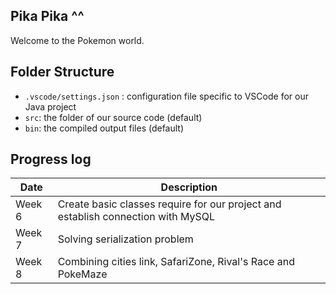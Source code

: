 ## Pika Pika ^^

Welcome to the Pokemon world.

## Folder Structure

- `.vscode/settings.json` : configuration file specific to VSCode for our Java project
- `src`: the folder of our source code (default)
- `bin`: the compiled output files (default)


## Progress log
| Date   | Description                                                                      |
|--------|----------------------------------------------------------------------------------|
| Week 6 | Create basic classes require for our project and establish connection with MySQL |
| Week 7 | Solving serialization problem                                                    |
| Week 8 | Combining cities link, SafariZone, Rival's Race and PokeMaze                     |
